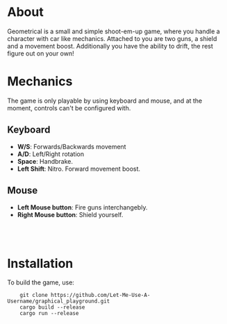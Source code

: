 
# About
Geometrical is a small and simple shoot-em-up game, where you handle a character with car like mechanics. Attached to you
are two guns, a shield and a movement boost. Additionally you have the ability to drift, the rest figure out on your own!

# Mechanics
The game is only playable by using keyboard and mouse, and at the moment, controls can't be configured with.

## Keyboard
- <strong>W/S</strong>:  Forwards/Backwards movement
- <strong>A/D</strong>:  Left/Right rotation
- <strong>Space</strong>:  Handbrake.
- <strong>Left Shift</strong>:  Nitro. Forward movement boost.


## Mouse
- <strong>Left Mouse button</strong>: Fire guns interchangebly.
- <strong>Right Mouse button</strong>: Shield yourself. 
<br>
<br>

# Installation 
To build the game, use: 
```
    git clone https://github.com/Let-Me-Use-A-Username/graphical_playground.git
    cargo build --release
    cargo run --release
```